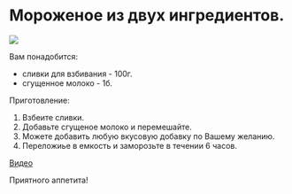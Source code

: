 # Мороженое из двух ингредиентов.
![](/images/Kulinar/IceCream/icecream.jpg)

Вам понадобится:

- сливки для взбивания - 100г.
- сгущенное молоко - 1б.

Приготовление:
1. Взбеите сливки.
2. Добавьте сгущеное молоко и перемешайте.
3. Можете добавить любую вкусовую добавку по Вашему желанию.
4. Переложиье в емкость и заморозьте в течении 6 часов.

[Видео](https://youtu.be/TmfYxdX9ZWU)

Приятного аппетита!
